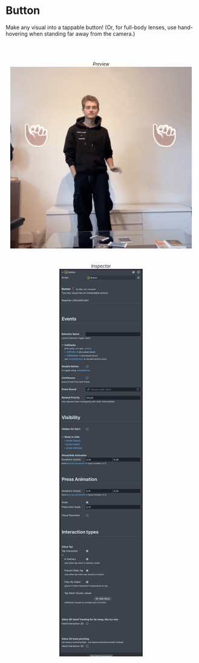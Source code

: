 # Button
Make any visual into a tappable button! (Or, for full-body lenses, use hand-hovering when standing far away from the camera.)


<br><br>


<p align="center">
	<small><i>Preview</small></i><br>
  <img src="https://github.com/max-van-leeuwen/SnapLensStudio-CodeSnippets/blob/main/Button/Media/preview.gif" />
	<br><br><br>
	<small><i>Inspector</small></i><br>
  <img src="https://github.com/max-van-leeuwen/SnapLensStudio-CodeSnippets/blob/main/Button/Media/inspector.jpg" />
</p>